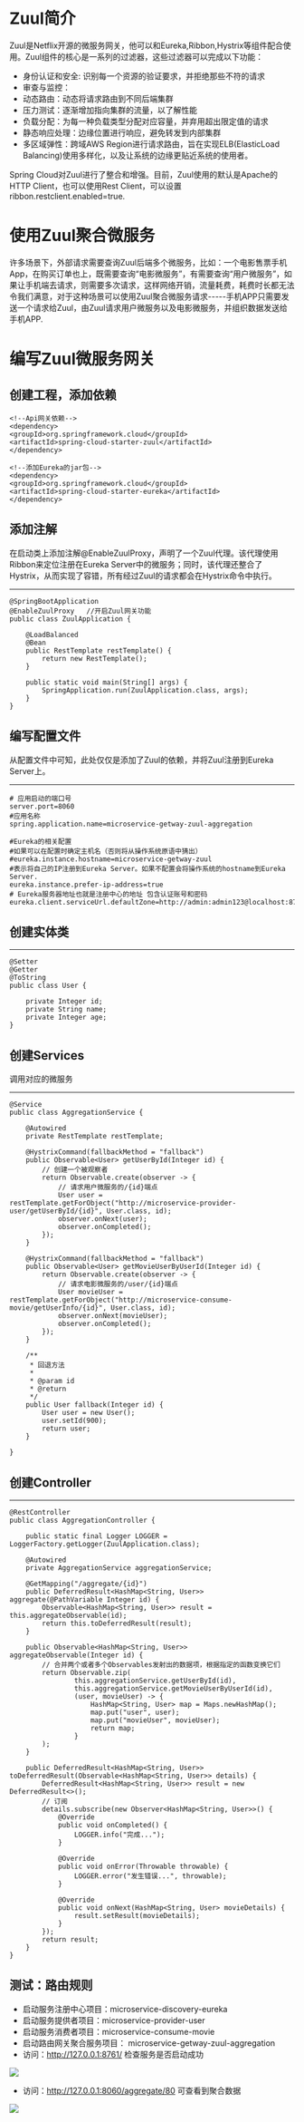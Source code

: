 # Zuul简介 

Zuul是Netflix开源的微服务网关，他可以和Eureka,Ribbon,Hystrix等组件配合使用。Zuul组件的核心是一系列的过滤器，这些过滤器可以完成以下功能：

- 身份认证和安全: 识别每一个资源的验证要求，并拒绝那些不符的请求
- 审查与监控：
- 动态路由：动态将请求路由到不同后端集群
- 压力测试：逐渐增加指向集群的流量，以了解性能
- 负载分配：为每一种负载类型分配对应容量，并弃用超出限定值的请求
- 静态响应处理：边缘位置进行响应，避免转发到内部集群
- 多区域弹性：跨域AWS Region进行请求路由，旨在实现ELB(ElasticLoad Balancing)使用多样化，以及让系统的边缘更贴近系统的使用者。
	
Spring Cloud对Zuul进行了整合和增强。目前，Zuul使用的默认是Apache的HTTP Client，也可以使用Rest Client，可以设置ribbon.restclient.enabled=true.

# 使用Zuul聚合微服务

许多场景下，外部请求需要查询Zuul后端多个微服务，比如：一个电影售票手机App，在购买订单也上，既需要查询“电影微服务”，有需要查询“用户微服务”，如果让手机端去请求，则需要多次请求，这样网络开销，流量耗费，耗费时长都无法令我们满意，对于这种场景可以使用Zuul聚合微服务请求-----手机APP只需要发送一个请求给Zuul，由Zuul请求用户微服务以及电影微服务，并组织数据发送给手机APP.


# 编写Zuul微服务网关

## 创建工程，添加依赖

    <!--Api网关依赖-->
    <dependency>
    <groupId>org.springframework.cloud</groupId>
    <artifactId>spring-cloud-starter-zuul</artifactId>
    </dependency>

	<!--添加Eureka的jar包-->
	<dependency>
	<groupId>org.springframework.cloud</groupId>
	<artifactId>spring-cloud-starter-eureka</artifactId>
	</dependency>

## 添加注解

在启动类上添加注解@EnableZuulProxy，声明了一个Zuul代理。该代理使用Ribbon来定位注册在Eureka Server中的微服务；同时，该代理还整合了Hystrix，从而实现了容错，所有经过Zuul的请求都会在Hystrix命令中执行。

----------
	@SpringBootApplication
	@EnableZuulProxy   //开启Zuul网关功能
	public class ZuulApplication {
	
	    @LoadBalanced
	    @Bean
	    public RestTemplate restTemplate() {
	        return new RestTemplate();
	    }
	
	    public static void main(String[] args) {
	        SpringApplication.run(ZuulApplication.class, args);
	    }
	}



## 编写配置文件
从配置文件中可知，此处仅仅是添加了Zuul的依赖，并将Zuul注册到Eureka Server上。

----------

	# 应用启动的端口号
	server.port=8060
	#应用名称
	spring.application.name=microservice-getway-zuul-aggregation
	
	#Eureka的相关配置
	#如果可以在配置时确定主机名（否则将从操作系统原语中猜出）
	#eureka.instance.hostname=microservice-getway-zuul
	#表示将自己的IP注册到Eureka Server。如果不配置会将操作系统的hostname到Eureka Server.
	eureka.instance.prefer-ip-address=true
	# Eureka服务器地址也就是注册中心的地址 包含认证账号和密码
	eureka.client.serviceUrl.defaultZone=http://admin:admin123@localhost:8761/eureka

## 创建实体类

----------

	@Setter
	@Getter
	@ToString
	public class User {
	
	    private Integer id;
	    private String name;
	    private Integer age;
	}


## 创建Services
调用对应的微服务

----------

	@Service
	public class AggregationService {
	
	    @Autowired
	    private RestTemplate restTemplate;
	
	    @HystrixCommand(fallbackMethod = "fallback")
	    public Observable<User> getUserById(Integer id) {
	        // 创建一个被观察者
	        return Observable.create(observer -> {
	            // 请求用户微服务的/{id}端点
	            User user = restTemplate.getForObject("http://microservice-provider-user/getUserById/{id}", User.class, id);
	            observer.onNext(user);
	            observer.onCompleted();
	        });
	    }
	
	    @HystrixCommand(fallbackMethod = "fallback")
	    public Observable<User> getMovieUserByUserId(Integer id) {
	        return Observable.create(observer -> {
	            // 请求电影微服务的/user/{id}端点
	            User movieUser = restTemplate.getForObject("http://microservice-consume-movie/getUserInfo/{id}", User.class, id);
	            observer.onNext(movieUser);
	            observer.onCompleted();
	        });
	    }
	
	    /**
	     * 回退方法
	     *
	     * @param id
	     * @return
	     */
	    public User fallback(Integer id) {
	        User user = new User();
	        user.setId(900);
	        return user;
	    }
	
	}


## 创建Controller

----------

	@RestController
	public class AggregationController {
	
	    public static final Logger LOGGER = LoggerFactory.getLogger(ZuulApplication.class);
	
	    @Autowired
	    private AggregationService aggregationService;
	
	    @GetMapping("/aggregate/{id}")
	    public DeferredResult<HashMap<String, User>> aggregate(@PathVariable Integer id) {
	        Observable<HashMap<String, User>> result = this.aggregateObservable(id);
	        return this.toDeferredResult(result);
	    }
	
	    public Observable<HashMap<String, User>> aggregateObservable(Integer id) {
	        // 合并两个或者多个Observables发射出的数据项，根据指定的函数变换它们
	        return Observable.zip(
	                this.aggregationService.getUserById(id),
	                this.aggregationService.getMovieUserByUserId(id),
	                (user, movieUser) -> {
	                    HashMap<String, User> map = Maps.newHashMap();
	                    map.put("user", user);
	                    map.put("movieUser", movieUser);
	                    return map;
	                }
	        );
	    }
	
	    public DeferredResult<HashMap<String, User>> toDeferredResult(Observable<HashMap<String, User>> details) {
	        DeferredResult<HashMap<String, User>> result = new DeferredResult<>();
	        // 订阅
	        details.subscribe(new Observer<HashMap<String, User>>() {
	            @Override
	            public void onCompleted() {
	                LOGGER.info("完成...");
	            }
	
	            @Override
	            public void onError(Throwable throwable) {
	                LOGGER.error("发生错误...", throwable);
	            }
	
	            @Override
	            public void onNext(HashMap<String, User> movieDetails) {
	                result.setResult(movieDetails);
	            }
	        });
	        return result;
	    }
	}

## 测试：路由规则


- 启动服务注册中心项目：microservice-discovery-eureka
- 启动服务提供者项目：microservice-provider-user
- 启动服务消费者项目：microservice-consume-movie
- 启动路由网关聚合服务项目： microservice-getway-zuul-aggregation
- 访问：http://127.0.0.1:8761/  检查服务是否启动成功

![](https://i.imgur.com/VC27aEJ.png)


- 访问：http://127.0.0.1:8060/aggregate/80  可查看到聚合数据


![](https://i.imgur.com/80x8XvW.png)